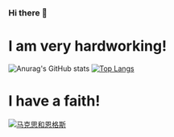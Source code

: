 ### Hi there 👋

# I am very hardworking!
![Anurag's GitHub stats](https://github-readme-stats.vercel.app/api?username=DiodeCN&show_icons=true&theme=transparent)
[![Top Langs](https://github-readme-stats.vercel.app/api/top-langs/?username=DiodeCN&layout=compact)](https://github.com/anuraghazra/github-readme-stats)

# I have a faith!
[![马克思和恩格斯](https://src.diodecn.cn/Marx_and_Engels.jpg "马克思和恩格斯")](https://src.diodecn.cn/Marx_and_Engels.jpg "马克思和恩格斯")

